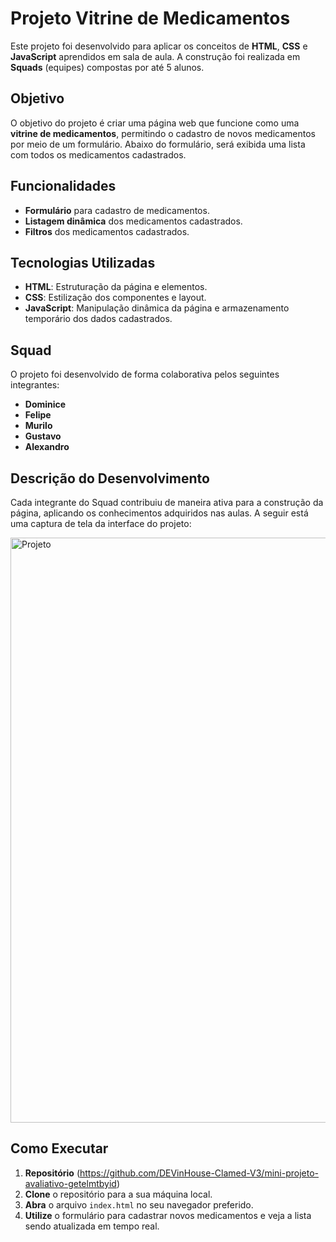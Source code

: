 #  Projeto Vitrine de Medicamentos

Este projeto foi desenvolvido para aplicar os conceitos de **HTML**, **CSS** e **JavaScript** aprendidos em sala de aula. A construção foi realizada em **Squads** (equipes) compostas por até 5 alunos. 

##  Objetivo

O objetivo do projeto é criar uma página web que funcione como uma **vitrine de medicamentos**, permitindo o cadastro de novos medicamentos por meio de um formulário. Abaixo do formulário, será exibida uma lista com todos os medicamentos cadastrados.

##  Funcionalidades

-  **Formulário** para cadastro de medicamentos.
-  **Listagem dinâmica** dos medicamentos cadastrados.
-  **Filtros** dos medicamentos cadastrados.


##  Tecnologias Utilizadas

- **HTML**: Estruturação da página e elementos.
- **CSS**: Estilização dos componentes e layout.
- **JavaScript**: Manipulação dinâmica da página e armazenamento temporário dos dados cadastrados.

##  Squad

O projeto foi desenvolvido de forma colaborativa pelos seguintes integrantes:

- **Dominice**
- **Felipe**
- **Murilo**
- **Gustavo**
- **Alexandro**

##  Descrição do Desenvolvimento

Cada integrante do Squad contribuiu de maneira ativa para a construção da página, aplicando os conhecimentos adquiridos nas aulas. A seguir está uma captura de tela da interface do projeto:


<img width="936" alt="Projeto" src="https://github.com/user-attachments/assets/15efe111-99bd-429a-a0f5-9545353ee96f">


##  Como Executar

1. **Repositório** (https://github.com/DEVinHouse-Clamed-V3/mini-projeto-avaliativo-getelmtbyid)
2. **Clone** o repositório para a sua máquina local. 
3. **Abra** o arquivo `index.html` no seu navegador preferido.
4. **Utilize** o formulário para cadastrar novos medicamentos e veja a lista sendo atualizada em tempo real.
